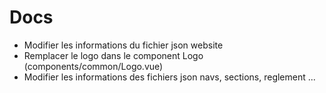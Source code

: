 # Docs
* Modifier les informations du fichier json website
* Remplacer le logo dans le component Logo (components/common/Logo.vue)
* Modifier les informations des fichiers json navs, sections, reglement ...
